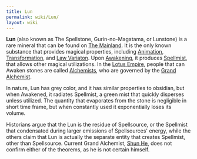 ```yaml
---
title: Lun
permalink: wiki/Lun/
layout: wiki
---
```


**Lun** (also known as The Spellstone, Gurin-no-Magatama, or Lunstone)
is a rare mineral that can be found on [The
Mainland](/wiki/The_Mainland "wikilink"). It is the only known substance that
provides magical properties, including
[Animation](/wiki/Animation "wikilink"),
[Transformation](/wiki/Transformation "wikilink"), and [Law
Variaton](/wiki/Law_Variaton "wikilink"). Upon
[Awakening](/wiki/Awakening "wikilink"), it produces
[Spellmist](/wiki/Spellmist "wikilink"), that allows other magical
utilizations. In the [Lotus Empire](/wiki/Lotus_Empire "wikilink"), people
that can Awaken stones are called [Alchemists](/wiki/Alchemists "wikilink"),
who are governed by the [Grand Alchemist](/wiki/Grand_Alchemist "wikilink").

In nature, Lun has grey color, and it has similar properties to
obsidian, but when Awakened, it radiates Spellmist, a green mist that
quickly disperses unless utilized. The quantity that evaporates from the
stone is negligible in short time frame, but when constantly used it
exponentially loses its volume.

Historians argue that the Lun is the residue of Spellsource, or the
Spellmist that condensated during larger emissions of Spellsources'
energy, while the others claim that Lun is actually the separate entity
that creates Spellmist, other than Spellsource. Current Grand Alchemist,
[Shun He](/wiki/Shun_He "wikilink"), does not confirm either of the theorems,
as he is not certain himself.
